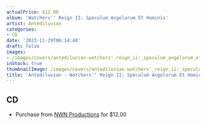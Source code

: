```yaml
---
actualPrice: $12.00
album: 'Watchers'' Reign II: Speculum Angelorum Et Hominis'
artist: Antediluvian
categories:
- CD
date: '2023-11-29T06:14:40'
draft: false
images:
- /images/covers/antediluvian-watchers'_reign_ii:_speculum_angelorum_et_hominis.png
inStock: true
thumbnailImage: /images/covers/antediluvian-watchers'_reign_ii:_speculum_angelorum_et_hominis-thumb.png
title: 'Antediluvian - Watchers'' Reign II: Speculum Angelorum Et Hominis'
---
```


## CD
* Purchase from [NWN Productions](http://shop.nwnprod.com/index.php?route=product/product&path=93&product_id=41598&sort=pd.name&order=ASC) for $12.00
